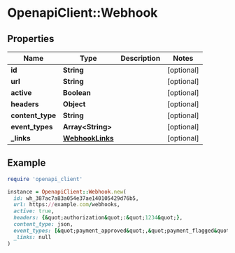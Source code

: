 # OpenapiClient::Webhook

## Properties

| Name | Type | Description | Notes |
| ---- | ---- | ----------- | ----- |
| **id** | **String** |  | [optional] |
| **url** | **String** |  | [optional] |
| **active** | **Boolean** |  | [optional] |
| **headers** | **Object** |  | [optional] |
| **content_type** | **String** |  | [optional] |
| **event_types** | **Array&lt;String&gt;** |  | [optional] |
| **_links** | [**WebhookLinks**](WebhookLinks.md) |  | [optional] |

## Example

```ruby
require 'openapi_client'

instance = OpenapiClient::Webhook.new(
  id: wh_387ac7a83a054e37ae140105429d76b5,
  url: https://example.com/webhooks,
  active: true,
  headers: {&quot;authorization&quot;:&quot;1234&quot;},
  content_type: json,
  event_types: [&quot;payment_approved&quot;,&quot;payment_flagged&quot;,&quot;payment_pending&quot;,&quot;payment_declined&quot;,&quot;payment_expired&quot;,&quot;payment_canceled&quot;,&quot;payment_voided&quot;,&quot;payment_void_declined&quot;,&quot;payment_captured&quot;,&quot;payment_capture_declined&quot;,&quot;payment_capture_pending&quot;,&quot;payment_refunded&quot;,&quot;payment_refund_declined&quot;,&quot;payment_refund_pending&quot;],
  _links: null
)
```

